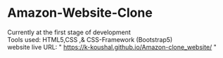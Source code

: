 # Amazon-Website-Clone 
Currently at the first stage of development<br>
Tools used: HTML5,CSS ,& CSS-Framework (Bootstrap5)<br>
website live URL: " https://k-koushal.github.io/Amazon-clone_website/ "